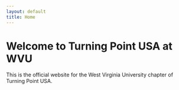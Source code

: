 ```yaml
---
layout: default
title: Home
---
```


# Welcome to Turning Point USA at WVU

This is the official website for the West Virginia University chapter of Turning Point USA.
